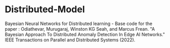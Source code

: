 # Distributed-Model
Bayesian Neural Networks for Distributed learning - Base code for the paper : Odiathevar, Murugaraj, Winston KG Seah, and Marcus Frean. "A Bayesian Approach To Distributed Anomaly Detection In Edge AI Networks." IEEE Transactions on Parallel and Distributed Systems (2022).
